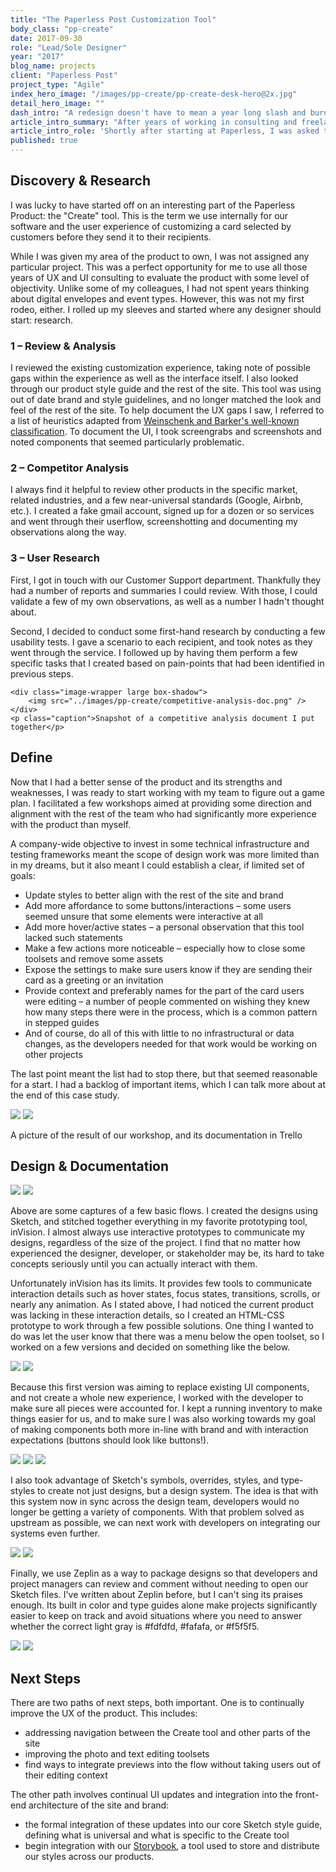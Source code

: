 ```yaml
---  
title: "The Paperless Post Customization Tool"
body_class: "pp-create"
date: 2017-09-30  
role: "Lead/Sole Designer"  
year: "2017"  
blog_name: projects  
client: "Paperless Post"  
project_type: "Agile"  
index_hero_image: "/images/pp-create/pp-create-desk-hero@2x.jpg"  
detail_hero_image: ""  
dash_intro: "A redesign doesn't have to mean a year long slash and burn. After conducting brief but targeted user research I focused on a few key areas to improve while aligning a complex workflow into new branding."  
article_intro_summary: "After years of working in consulting and freelance, in 2016 I took my first job as an in-house product designer. I wrote a bit about my <a href='http://aarongitlin.com/writings/product-design-dreams-1.html'>dreams</a> and then the <a href='http://aarongitlin.com/writings/product-design-dreams-2.html'>reality</a> of that move on my blog here."  
article_intro_role: 'Shortly after starting at Paperless, I was asked to review what we call the "Create" tool. I led research and design on this team, and worked with a cross-disciplined team of Product Managers and developers.'
published: true  
---
```


## Discovery & Research

I was lucky to have started off on an interesting part of the Paperless Product: the "Create" tool. This is the term we use internally for our software and the user experience of customizing a card selected by customers before they send it to their recipients.

While I was given my area of the product to own, I was not assigned any particular project. This was a perfect opportunity for me to use all those years of UX and UI consulting to evaluate the product with some level of objectivity. Unlike some of my colleagues, I had not spent years thinking about digital envelopes and event types. However, this was not my first rodeo, either. I rolled up my sleeves and started where any designer should start: research.

### 1 – Review & Analysis

I reviewed the existing customization experience, taking note of possible gaps within the experience as well as the interface itself. I also looked through our product style guide and the rest of the site. This tool was using out of date brand and style guidelines, and no longer matched the look and feel of the rest of the site. To help document the UX gaps I saw, I referred to a list of heuristics adapted from [Weinschenk and Barker's well-known classification](https://en.wikipedia.org/wiki/Heuristic_evaluation#Weinschenk_and_Barker_classification). To document the UI, I took screengrabs and screenshots and noted components that seemed particularly problematic.

### 2 – Competitor Analysis

I always find it helpful to review other products in the specific market, related industries, and a few near-universal standards (Google, Airbnb, etc.). I created a fake gmail account, signed up for a dozen or so services and went through their userflow, screenshotting and documenting my observations along the way.


### 3 – User Research

First, I got in touch with our Customer Support department. Thankfully they had a number of reports and summaries I could review. With those, I could validate a few of my own observations, as well as a number I hadn't thought about.

Second, I decided to conduct some first-hand research by conducting a few usability tests. I gave a scenario to each recipient, and took notes as they went through the service. I followed up by having them perform a few specific tasks that I created based on pain-points that had been identified in previous steps.

<div class="gray-bg-wrapper">

    <div class="image-wrapper large box-shadow">
        <img src="../images/pp-create/competitive-analysis-doc.png" />
    </div>
    <p class="caption">Snapshot of a competitive analysis document I put together</p>
</div>

## Define

Now that I had a better sense of the product and its strengths and weaknesses, I was ready to start working with my team to figure out a game plan. I facilitated a few workshops aimed at providing some direction and alignment with the rest of the team who had significantly more experience with the product than myself.

A company-wide objective to invest in some technical infrastructure and testing frameworks meant the scope of design work was more limited than in my dreams, but it also meant I could establish a clear, if limited set of goals:

- Update styles to better align with the rest of the site and brand
- Add more affordance to some buttons/interactions – some users seemed unsure that some elements were interactive at all
- Add more hover/active states – a personal observation that this tool lacked such statements
- Make a few actions more noticeable – especially how to close some toolsets and remove some assets
- Expose the settings to make sure users know if they are sending their card as a greeting or an invitation
- Provide context and preferably names for the part of the card users were editing – a number of people commented on wishing they knew how many steps there were in the process, which is a common pattern in stepped guides
- And of course, do all of this with little to no infrastructural or data changes, as the developers needed for that work would be working on other projects

The last point meant the list had to stop there, but that seemed reasonable for a start. I had a backlog of important items, which I can talk more about at the end of this case study.

<div class="gray-bg-wrapper">
    <div class="image-wrapper large image-two-across box-shadow">
        <img src="../images/pp-create/workshop-pic.jpg" />
        <img src="../images/pp-create/trello-pic.jpg" />
    </div>
    <p class="caption">A picture of the result of our workshop, and its documentation in Trello</p>
</div>

## Design & Documentation


<div class="image-wrapper large box-shadow">
    <img src="../images/pp-create/prototype-1.gif" />
    <img src="../images/pp-create/prototype-2.gif" />
</div>

Above are some captures of a few basic flows. I created the designs using Sketch, and stitched together everything in my favorite prototyping tool, inVision. I almost always use interactive prototypes to communicate my designs, regardless of the size of the project. I find that no matter how experienced the designer, developer, or stakeholder may be, its hard to take concepts seriously until you can actually interact with them.

Unfortunately inVision has its limits. It provides few tools to communicate interaction details such as hover states, focus states, transitions, scrolls, or nearly any animation. As I stated above, I had noticed the current product was lacking in these interaction details, so I created an HTML-CSS prototype to work through a few possible solutions. One thing I wanted to do was let the user know that there was a menu below the open toolset, so I worked on a few versions and decided on something like the below.

<div class="image-wrapper image-two-across medium box-shadow">
    <img src="../images/pp-create/interaction-detail-1.gif" />
    <img src="../images/pp-create/interaction-detail-2.gif" />
</div>

Because this first version was aiming to replace existing UI components, and not create a whole new experience, I worked with the developer to make sure all pieces were accounted for. I kept a running inventory to make things easier for us, and to make sure I was also working towards my goal of making components both more in-line with brand and with interaction expectations (buttons should look like buttons!).

<div class="image-wrapper image-three-across extra-large box-shadow">
    <img src="../images/pp-create/audit-1.png" />
    <img src="../images/pp-create/audit-2.png" />
    <img src="../images/pp-create/audit-3.png" />
</div>

I also took advantage of Sketch's symbols, overrides, styles, and type-styles to create not just designs, but a design system. The idea is that with this system now in sync across the design team, developers would no longer be getting a variety of components. With that problem solved as upstream as possible, we can next work with developers on integrating our systems even further.

<div class="image-wrapper large">
    <img src="../images/pp-create/sketch-details-1.jpg" />
    <img src="../images/pp-create/sketch-details-2.jpg" />
</div>

Finally, we use Zeplin as a way to package designs so that developers and project managers can review and comment without needing to open our Sketch files. I've written about Zeplin before, but I can't sing its praises enough. Its built in color and type guides alone make projects significantly easier to keep on track and avoid situations where you need to answer whether the correct light gray is #fdfdfd, #fafafa, or #f5f5f5.

<div class="image-wrapper image-two-across large box-shadow">
    <img src="../images/pp-create/zeplin-1.jpg" />
    <img src="../images/pp-create/zeplin-2.jpg" />
</div>

## Next Steps

There are two paths of next steps, both important. One is to continually improve the UX of the product. This includes:
- addressing navigation between the Create tool and other parts of the site
- improving the photo and text editing toolsets
- find ways to integrate previews into the flow without taking users out of their editing context

The other path involves continual UI updates and integration into the front-end architecture of the site and brand:
- the formal integration of these updates into our core Sketch style guide, defining what is universal and what is specific to the Create tool
- begin integration with our [Storybook](https://storybook.js.org/), a tool used to store and distribute our styles across our products.
